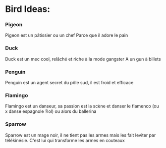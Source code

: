 # Bird Ideas:
### Pigeon 
Pigeon est un pâtissier ou un chef
Parce que il adore le pain
### Duck 
Duck est un mec cool, relâché et riche à la mode gangster
A un gun à billets
### Penguin
Penguin est un agent secret du pôle sud, il est froid et efficace
### Flamingo
Flamingo est un danseur, sa passion est la scène et danser le flamenco (ou x danse espagnole ?lol) ou alors du ballerina
### Sparrow
Sparrow est un mage noir, il ne tient pas les armes mais les fait leviter par télékinésie. 
C'est lui qui transforme les armes en couteaux